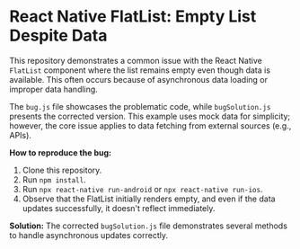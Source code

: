 # React Native FlatList: Empty List Despite Data

This repository demonstrates a common issue with the React Native `FlatList` component where the list remains empty even though data is available.  This often occurs because of asynchronous data loading or improper data handling. 

The `bug.js` file showcases the problematic code, while `bugSolution.js` presents the corrected version. This example uses mock data for simplicity; however, the core issue applies to data fetching from external sources (e.g., APIs).

**How to reproduce the bug:**
1. Clone this repository.
2. Run `npm install`.
3. Run `npx react-native run-android` or `npx react-native run-ios`. 
4. Observe that the FlatList initially renders empty, and even if the data updates successfully, it doesn't reflect immediately. 

**Solution:** The corrected `bugSolution.js` file demonstrates several methods to handle asynchronous updates correctly.